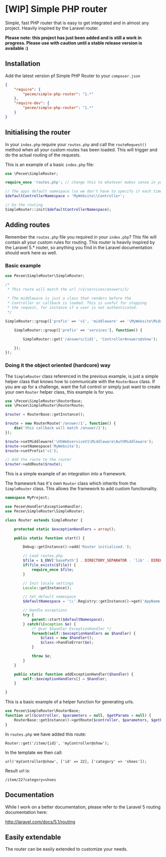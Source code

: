 # [WIP] Simple PHP router
Simple, fast PHP router that is easy to get integrated and in almost any project. Heavily inspired by the Laravel router.

**Please note: this project has just been added and is still a work in progress. Please use with caution until a stable release version is available :)**

## Installation
Add the latest version pf Simple PHP Router to your ```composer.json```

```json
{
    "require": {
        "pecee/simple-php-router": "1.*"
    },
    "require-dev": {
        "pecee/simple-php-router": "1.*"
    }
}
```

## Initialising the router

In your ```index.php``` require your ```routes.php``` and call the ```routeRequest()``` method when all your custom routes has been loaded. This will trigger and do the actual routing of the requests.

This is an example of a basic ```index.php``` file:

```php
use \Pecee\SimpleRouter;

require_once 'routes.php'; // change this to whatever makes sense in your project

// The apps default namespace (so we don't have to specify it each time we use MyController@home)
$defaultControllerNamespace = 'MyWebsite\\Controller';

// Do the routing
SimpleRouter::init($defaultControllerNamespace);
```

## Adding routes
Remember the ```routes.php``` file you required in your ```index.php```? This file will contain all your custom rules for routing. 
This router is heavily inspired by the Laravel 5.* router, so anything you find in the Laravel documentation should work here as well.

### Basic example

```php
use Pecee\SimpleRouter\SimpleRouter;

/*
 * This route will match the url /v1/services/answers/1/
 
 * The middleware is just a class that renders before the 
 * Controller or callback is loaded. This is useful for stopping
 * the request, for instance if a user is not authenticated.
 */

SimpleRouter::group(['prefix' => 'v1', 'middleware' => '\MyWebsite\Middleware\SomeMiddlewareClass'], function() {

    SimpleRouter::group(['prefix' => 'services'], function() {

        SimpleRouter::get('/answers/{id}', 'ControllerAnswers@show');

    });
});
```

### Doing it the object oriented (hardcore) way

The ```SimpleRouter``` class referenced in the previous example, is just a simple helper class that knows how to communicate with the ```RouterBase``` class. 
If you are up for a challenge, want the full control or simply just want to create your own ```Router``` helper class, this example is for you.

```php
use \Pecee\SimpleRouter\RouterBase;
use \Pecee\SimpleRouter\RouterRoute;

$router = RouterBase::getInstance();

$route = new RouterRoute('/answer/1', function() {
    die('this callback will match /answer/1');
});

$route->setMiddleware('\HSWebserviceV1\Middleware\AuthMiddleware');
$route->setNamespace('MyWebsite');
$route->setPrefix('v1');

// Add the route to the router
$router->addRoute($route);
```

This is a simple example of an integration into a framework.

The framework has it's own ```Router``` class which inherits from the ```SimpleRouter``` class. This allows the framework to add custom functionality.

```php
namespace MyProject;

use Pecee\Handler\ExceptionHandler;
use Pecee\SimpleRouter\SimpleRouter;

class Router extends SimpleRouter {

    protected static $exceptionHandlers = array();

    public static function start() {

        Debug::getInstance()->add('Router initialised.');

        // Load routes.php
        $file = $_ENV['basePath'] . DIRECTORY_SEPARATOR . 'lib' . DIRECTORY_SEPARATOR . 'routes.php';
        if(file_exists($file)) {
            require_once $file;
        }

        // Init locale settings
        Locale::getInstance();

        // Set default namespace
        $defaultNamespace = '\\'.Registry::getInstance()->get('AppName') . '\\Controller';

        // Handle exceptions
        try {
            parent::start($defaultNamespace);
        } catch(\Exception $e) {
            /* @var $handler ExceptionHandler */
            foreach(self::$exceptionHandlers as $handler) {
                $class = new $handler();
                $class->handleError($e);
            }

            throw $e;
        }
    }

    public static function addExceptionHandler($handler) {
        self::$exceptionHandlers[] = $handler;
    }

}
```

This is a basic example of a helper function for generating urls.

```php
use Pecee\SimpleRouter\RouterBase;
function url($controller, $parameters = null, $getParams = null) {
    RouterBase::getInstance()->getRoute($controller, $parameters, $getParams);
}
```

In ```routes.php``` we have added this route:

```Router::get('/item/{id}', 'myController@show');```

In the template we then call:

```url('myController@show', ['id' => 22], ['category' => 'shoes']);``` 

Result url is:

```/item/22?category=shoes ```

## Documentation
While I work on a better documentation, please refer to the Laravel 5 routing documentation here:

http://laravel.com/docs/5.1/routing

## Easily extendable
The router can be easily extended to customize your needs. 
